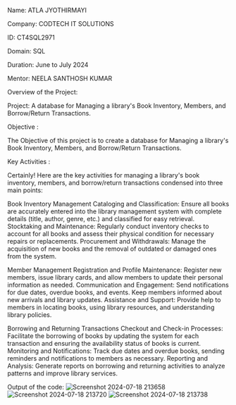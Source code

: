 Name: ATLA JYOTHIRMAYI

Company: CODTECH IT SOLUTIONS

ID: CT4SQL2971

Domain: SQL

Duration: June to July 2024

Mentor: NEELA SANTHOSH KUMAR

Overview of the Project:

Project: A database for Managing a library's Book Inventory, Members, and Borrow/Return Transactions.

Objective :

The Objective of this project is to create a database for Managing a library's Book Inventory, Members, and Borrow/Return Transactions.

Key Activities :

Certainly! Here are the key activities for managing a library's book inventory, members, and borrow/return transactions condensed into three main points:

Book Inventory Management Cataloging and Classification: Ensure all books are accurately entered into the library management system with complete details (title, author, genre, etc.) and classified for easy retrieval. Stocktaking and Maintenance: Regularly conduct inventory checks to account for all books and assess their physical condition for necessary repairs or replacements. Procurement and Withdrawals: Manage the acquisition of new books and the removal of outdated or damaged ones from the system.

Member Management Registration and Profile Maintenance: Register new members, issue library cards, and allow members to update their personal information as needed. Communication and Engagement: Send notifications for due dates, overdue books, and events. Keep members informed about new arrivals and library updates. Assistance and Support: Provide help to members in locating books, using library resources, and understanding library policies.

Borrowing and Returning Transactions Checkout and Check-in Processes: Facilitate the borrowing of books by updating the system for each transaction and ensuring the availability status of books is current. Monitoring and Notifications: Track due dates and overdue books, sending reminders and notifications to members as necessary. Reporting and Analysis: Generate reports on borrowing and returning activities to analyze patterns and improve library services.

Output of the code:
![Screenshot 2024-07-18 213658](https://github.com/user-attachments/assets/39ddc366-4ff3-45bb-8fb9-38e8422f0590)
![Screenshot 2024-07-18 213720](https://github.com/user-attachments/assets/36bac8c3-f8e9-4c9e-a720-90e8ef8835b1)
![Screenshot 2024-07-18 213738](https://github.com/user-attachments/assets/ef0e695c-5b6c-416f-bb0c-946e7900cd47)


